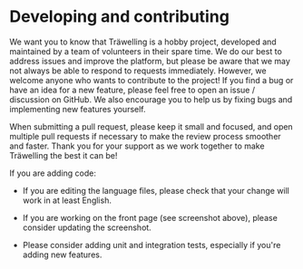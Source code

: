 # Developing and contributing

We want you to know that Träwelling is a hobby project, developed and maintained by a team of volunteers in their spare
time.
We do our best to address issues and improve the platform, but please be aware that we may not always be able to respond
to requests immediately.
However, we welcome anyone who wants to contribute to the project!
If you find a bug or have an idea for a new feature, please feel free to open an issue / discussion on GitHub.
We also encourage you to help us by fixing bugs and implementing new features yourself.

When submitting a pull request, please keep it small and focused, and open multiple pull requests if necessary to make
the review process smoother and faster.
Thank you for your support as we work together to make Träwelling the best it can be!

If you are adding code:

* If you are editing the language files, please check that your change will work in at least English.

* If you are working on the front page (see screenshot above), please consider updating the screenshot.

* Please consider adding unit and integration tests, especially if you're adding new features.

